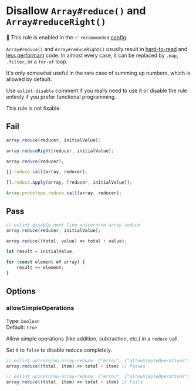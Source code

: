 # Disallow `Array#reduce()` and `Array#reduceRight()`

💼 This rule is enabled in the ✅ `recommended` [config](https://github.com/sindresorhus/eslint-plugin-unicorn#preset-configs-eslintconfigjs).

<!-- end auto-generated rule header -->
<!-- Do not manually modify this header. Run: `npm run fix:eslint-docs` -->

`Array#reduce()` and `Array#reduceRight()` usually result in [hard-to-read](https://twitter.com/jaffathecake/status/1213077702300852224) and [less performant](https://www.richsnapp.com/article/2019/06-09-reduce-spread-anti-pattern) code. In almost every case, it can be replaced by `.map`, `.filter`, or a `for-of` loop.

It's only somewhat useful in the rare case of summing up numbers, which is allowed by default.

Use `eslint-disable` comment if you really need to use it or disable the rule entirely if you prefer functional programming.

This rule is not fixable.

## Fail

```js
array.reduce(reducer, initialValue);
```

```js
array.reduceRight(reducer, initialValue);
```

```js
array.reduce(reducer);
```

```js
[].reduce.call(array, reducer);
```

```js
[].reduce.apply(array, [reducer, initialValue]);
```

```js
Array.prototype.reduce.call(array, reducer);
```

## Pass

```js
// eslint-disable-next-line unicorn/no-array-reduce
array.reduce(reducer, initialValue);
```

```js
array.reduce((total, value) => total + value);
```

```js
let result = initialValue;

for (const element of array) {
	result += element;
}
```

## Options

### allowSimpleOperations

Type: `boolean`\
Default: `true`

Allow simple operations (like addition, subtraction, etc.) in a `reduce` call.

Set it to `false` to disable reduce completely.

```js
// eslint unicorn/no-array-reduce: ["error", {"allowSimpleOperations": true}]
array.reduce((total, item) => total + item) // Passes
```

```js
// eslint unicorn/no-array-reduce: ["error", {"allowSimpleOperations": false}]
array.reduce((total, item) => total + item) // Fails
```
